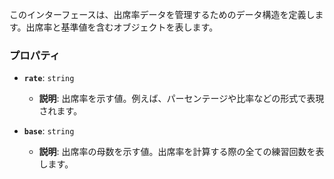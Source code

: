 


このインターフェースは、出席率データを管理するためのデータ構造を定義します。出席率と基準値を含むオブジェクトを表します。

### プロパティ

- **`rate`**: `string`
  - **説明**: 出席率を示す値。例えば、パーセンテージや比率などの形式で表現されます。

- **`base`**: `string`
  - **説明**: 出席率の母数を示す値。出席率を計算する際の全ての練習回数を表します。